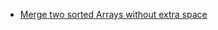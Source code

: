 <ul>

  <li>
    <a href="https://leetcode.com/problems/merge-sorted-array/submissions/841953452/"> Merge two sorted Arrays without extra space</a>
  </li>
  
</ul>
